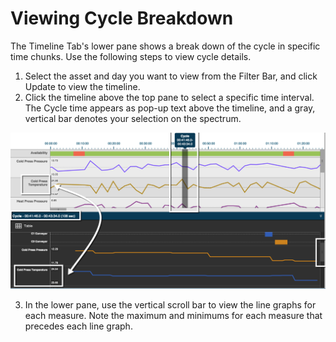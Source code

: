 # Viewing Cycle Breakdown

 The Timeline Tab's lower pane shows a break down of the cycle in specific time chunks. Use the following steps to view cycle details.
 
 1. Select the asset and day you want to view from the Filter Bar, and click Update to view the timeline.
 2. Click the timeline above the top pane to select a specific time interval. The Cycle time appears as pop-up text above the timeline, and a gray, vertical bar denotes your selection on the spectrum.

![](timelineCycleBreakdown.png)

 3. In the lower pane, use the vertical scroll bar to view the line graphs for each measure. Note the maximum and minimums for each measure that precedes each line graph.